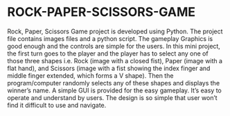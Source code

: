# ROCK-PAPER-SCISSORS-GAME
Rock, Paper, Scissors Game project is developed using Python. The project file contains images files and a python script. The gameplay Graphics is good enough and the controls are simple for the users. In this mini project, the first turn goes to the player and the player has to select any one of those three shapes i.e. Rock (image with a closed fist), Paper (image with a flat hand), and Scissors (image with a fist showing the index finger and middle finger extended, which forms a V shape). Then the program/computer randomly selects any of these shapes and displays the winner’s name. A simple GUI is provided for the easy gameplay. It’s easy to operate and understand by users. The design is so simple that user won’t find it difficult to use and navigate.

